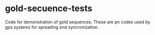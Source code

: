 # gold-secuence-tests

Code for demonstration of gold sequences. These are pn codes used by gps systems for spreading and syncronization.
